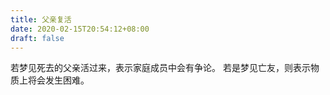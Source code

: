 ```yaml
---
title: 父亲复活
date: 2020-02-15T20:54:12+08:00
draft: false
---
```


若梦见死去的父亲活过来，表示家庭成员中会有争论。
若是梦见亡友，则表示物质上将会发生困难。
